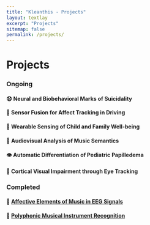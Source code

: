 ```yaml
---
title: "Kleanthis - Projects"
layout: textlay
excerpt: "Projects"
sitemap: false
permalink: /projects/
---
```


# Projects

### Ongoing

#### 😧 Neural and Biobehavioral Marks of Suicidality
#### 🚙 Sensor Fusion for Affect Tracking in Driving
#### 🧒 Wearable Sensing of Child and Family Well-being
#### 🎼 Audiovisual Analysis of Music Semantics
#### 👁️ Automatic Differentiation of Pediatric Papilledema
#### 👀 Cortical Visual Impairment through Eye Tracking

### Completed

#### 🧠 [Affective Elements of Music in EEG Signals](https://klean2050.github.io/eeg_music.html)
#### 🎷 [Polyphonic Musical Instrument Recognition](https://klean2050.github.io/mic.html)
